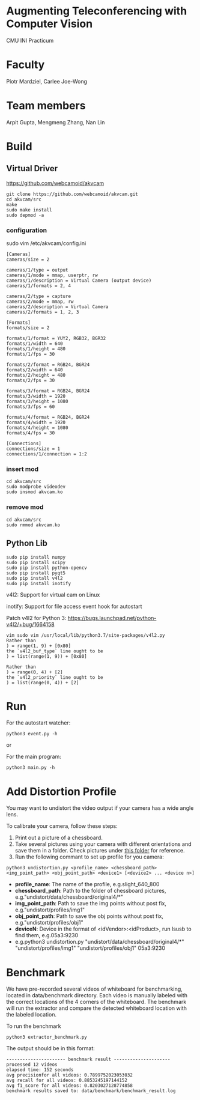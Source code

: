# Augmenting Teleconferencing with Computer Vision
CMU INI Practicum

# Faculty
Piotr Mardziel, Carlee Joe-Wong

# Team members
Arpit Gupta, Mengmeng Zhang, Nan Lin


# Build
## Virtual Driver
https://github.com/webcamoid/akvcam
```
git clone https://github.com/webcamoid/akvcam.git
cd akvcam/src
make
sudo make install
sudo depmod -a
```

### configuration
sudo vim /etc/akvcam/config.ini
```
[Cameras]
cameras/size = 2

cameras/1/type = output
cameras/1/mode = mmap, userptr, rw
cameras/1/description = Virtual Camera (output device)
cameras/1/formats = 2, 4

cameras/2/type = capture
cameras/2/mode = mmap, rw
cameras/2/description = Virtual Camera
cameras/2/formats = 1, 2, 3

[Formats]
formats/size = 2

formats/1/format = YUY2, RGB32, BGR32
formats/1/width = 640
formats/1/height = 480
formats/1/fps = 30

formats/2/format = RGB24, BGR24
formats/2/width = 640
formats/2/height = 480
formats/2/fps = 30

formats/3/format = RGB24, BGR24
formats/3/width = 1920
formats/3/height = 1080
formats/3/fps = 60

formats/4/format = RGB24, BGR24
formats/4/width = 1920
formats/4/height = 1080
formats/4/fps = 30

[Connections]
connections/size = 1
connections/1/connection = 1:2
```

### insert mod
```
cd akvcam/src
sudo modprobe videodev
sudo insmod akvcam.ko
```

### remove mod
```
cd akvcam/src
sudo rmmod akvcam.ko
```

## Python Lib
```
sudo pip install numpy
sudo pip install scipy
sudo pip install python-opencv
sudo pip install pyqt5
sudo pip install v4l2
sudo pip install inotify
```

v4l2: Support for virtual cam on Linux

inotify: Support for file access event hook for autostart

Patch v4l2 for Python 3:
https://bugs.launchpad.net/python-v4l2/+bug/1664158
```
vim sudo vim /usr/local/lib/python3.7/site-packages/v4l2.py
Rather than
) = range(1, 9) + [0x80] 
the `v4l2_buf_type` line ought to be
) = list(range(1, 9)) + [0x80]

Rather than
) = range(0, 4) + [2]
the `v4l2_priority` line ought to be
) = list(range(0, 4)) + [2]
```


# Run
For the autostart watcher:
```
python3 event.py -h
```

or

For the main program:
```
python3 main.py -h
```


# Add Distortion Profile
You may want to undistort the video output if your camera has a wide angle lens.

To calibrate your camera, follow these steps:
1. Print out a picture of a chessboard.
2. Take several pictures using your camera with different orientations and save them in a folder.
Check pictures under [this folder](undistort/data/chessboard/original4) for reference.
3. Run the following commant to set up profile for you camera:
```
python3 undistortion.py <profile_name> <chessboard_path> <img_point_path> <obj_point_path> <device1> [<device2> ... <device n>]
```
* **profile_name**: The name of the profile, e.g.slight_640_800
* **chessboard_path**: Path to the folder of chessboard pictures, e.g."undistort/data/chessboard/original4/*"
* **img_point_path**: Path to save the img points without post fix, e.g."undistort/profiles/img1"
* **obj_point_path**: Path to save the obj points without post fix, e.g."undistort/profiles/obj1"
* **deviceN**: Device in the format of \<idVendor\>:\<idProduct\>, run lsusb to find them, e.g.05a3:9230
* e.g.python3 undistortion.py "undistort/data/chessboard/original4/*" "undistort/profiles/img1"
 "undistort/profiles/obj1" 05a3:9230


# Benchmark
We have pre-recorded several videos of whiteboard for benchmarking, located in data/benchmark directory. Each video is manually labeled with the correct locations of the 4 corners of the whiteboard. The benchmark will run the extractor and compare the detected whiteboard location with the labeled location. 

To run the benchmark
```
python3 extractor_benchmark.py
```

The output should be in this format:
```
---------------------- benchmark result ---------------------
processed 12 videos
elapsed time: 152 seconds
avg precisionfor all videos: 0.7899752023053032
avg recall for all videos: 0.8853245197144152
avg f1_score for all videos: 0.8203027128774858
benchmark results saved to: data/benchmark/benchmark_result.log
```
